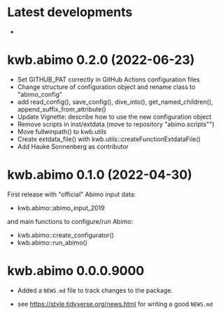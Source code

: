 # Latest developments

*

# kwb.abimo 0.2.0 (2022-06-23)

* Set GITHUB_PAT correctly in GitHub Actions configuration files
* Change structure of configuration object and rename class to "abimo_config"
* add read_config(), save_config(), dive_into(), get_named_children(),
  append_suffix_from_attribute()
* Update Vignette: describe how to use the new configuration object
* Remove scripts in inst/extdata (move to repository "abimo.scripts"")
* Move fullwinpath() to kwb.utils
* Create extdata_file() with kwb.utils::createFunctionExtdataFile()
* Add Hauke Sonnenberg as contributor

# kwb.abimo 0.1.0 (2022-04-30)

First release with "official" Abimo input data:

* kwb.abimo::abimo_input_2019

and main functions to configure/run Abimo:

* kwb.abimo::create_configurator()
* kwb.abimo::run_abimo()

# kwb.abimo 0.0.0.9000

* Added a `NEWS.md` file to track changes to the package.

* see https://style.tidyverse.org/news.html for writing a good `NEWS.md`


